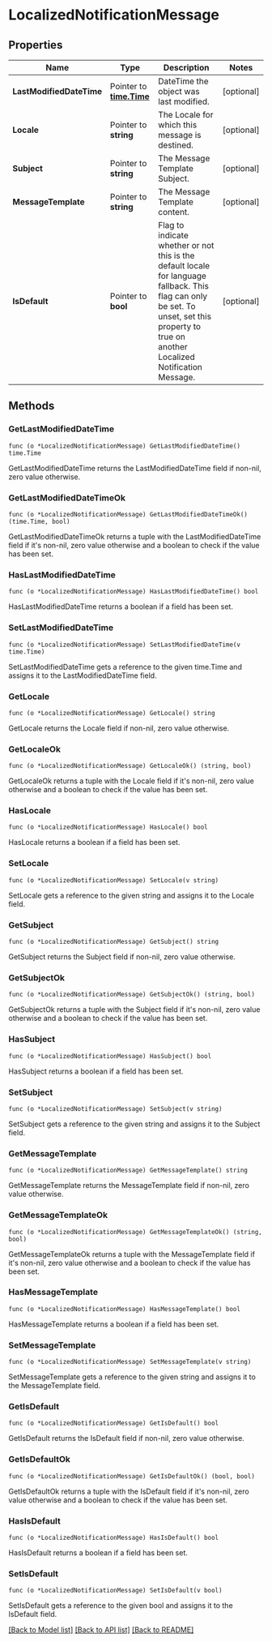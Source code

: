 # LocalizedNotificationMessage

## Properties

Name | Type | Description | Notes
------------ | ------------- | ------------- | -------------
**LastModifiedDateTime** | Pointer to [**time.Time**](time.Time.md) | DateTime the object was last modified. | [optional] 
**Locale** | Pointer to **string** | The Locale for which this message is destined. | [optional] 
**Subject** | Pointer to **string** | The Message Template Subject. | [optional] 
**MessageTemplate** | Pointer to **string** | The Message Template content. | [optional] 
**IsDefault** | Pointer to **bool** | Flag to indicate whether or not this is the default locale for language fallback. This flag can only be set. To unset, set this property to true on another Localized Notification Message. | [optional] 

## Methods

### GetLastModifiedDateTime

`func (o *LocalizedNotificationMessage) GetLastModifiedDateTime() time.Time`

GetLastModifiedDateTime returns the LastModifiedDateTime field if non-nil, zero value otherwise.

### GetLastModifiedDateTimeOk

`func (o *LocalizedNotificationMessage) GetLastModifiedDateTimeOk() (time.Time, bool)`

GetLastModifiedDateTimeOk returns a tuple with the LastModifiedDateTime field if it's non-nil, zero value otherwise
and a boolean to check if the value has been set.

### HasLastModifiedDateTime

`func (o *LocalizedNotificationMessage) HasLastModifiedDateTime() bool`

HasLastModifiedDateTime returns a boolean if a field has been set.

### SetLastModifiedDateTime

`func (o *LocalizedNotificationMessage) SetLastModifiedDateTime(v time.Time)`

SetLastModifiedDateTime gets a reference to the given time.Time and assigns it to the LastModifiedDateTime field.

### GetLocale

`func (o *LocalizedNotificationMessage) GetLocale() string`

GetLocale returns the Locale field if non-nil, zero value otherwise.

### GetLocaleOk

`func (o *LocalizedNotificationMessage) GetLocaleOk() (string, bool)`

GetLocaleOk returns a tuple with the Locale field if it's non-nil, zero value otherwise
and a boolean to check if the value has been set.

### HasLocale

`func (o *LocalizedNotificationMessage) HasLocale() bool`

HasLocale returns a boolean if a field has been set.

### SetLocale

`func (o *LocalizedNotificationMessage) SetLocale(v string)`

SetLocale gets a reference to the given string and assigns it to the Locale field.

### GetSubject

`func (o *LocalizedNotificationMessage) GetSubject() string`

GetSubject returns the Subject field if non-nil, zero value otherwise.

### GetSubjectOk

`func (o *LocalizedNotificationMessage) GetSubjectOk() (string, bool)`

GetSubjectOk returns a tuple with the Subject field if it's non-nil, zero value otherwise
and a boolean to check if the value has been set.

### HasSubject

`func (o *LocalizedNotificationMessage) HasSubject() bool`

HasSubject returns a boolean if a field has been set.

### SetSubject

`func (o *LocalizedNotificationMessage) SetSubject(v string)`

SetSubject gets a reference to the given string and assigns it to the Subject field.

### GetMessageTemplate

`func (o *LocalizedNotificationMessage) GetMessageTemplate() string`

GetMessageTemplate returns the MessageTemplate field if non-nil, zero value otherwise.

### GetMessageTemplateOk

`func (o *LocalizedNotificationMessage) GetMessageTemplateOk() (string, bool)`

GetMessageTemplateOk returns a tuple with the MessageTemplate field if it's non-nil, zero value otherwise
and a boolean to check if the value has been set.

### HasMessageTemplate

`func (o *LocalizedNotificationMessage) HasMessageTemplate() bool`

HasMessageTemplate returns a boolean if a field has been set.

### SetMessageTemplate

`func (o *LocalizedNotificationMessage) SetMessageTemplate(v string)`

SetMessageTemplate gets a reference to the given string and assigns it to the MessageTemplate field.

### GetIsDefault

`func (o *LocalizedNotificationMessage) GetIsDefault() bool`

GetIsDefault returns the IsDefault field if non-nil, zero value otherwise.

### GetIsDefaultOk

`func (o *LocalizedNotificationMessage) GetIsDefaultOk() (bool, bool)`

GetIsDefaultOk returns a tuple with the IsDefault field if it's non-nil, zero value otherwise
and a boolean to check if the value has been set.

### HasIsDefault

`func (o *LocalizedNotificationMessage) HasIsDefault() bool`

HasIsDefault returns a boolean if a field has been set.

### SetIsDefault

`func (o *LocalizedNotificationMessage) SetIsDefault(v bool)`

SetIsDefault gets a reference to the given bool and assigns it to the IsDefault field.


[[Back to Model list]](../README.md#documentation-for-models) [[Back to API list]](../README.md#documentation-for-api-endpoints) [[Back to README]](../README.md)


